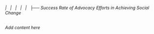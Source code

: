###### |   |   |   |   |   ├── Success Rate of Advocacy Efforts in Achieving Social Change

*Add content here*